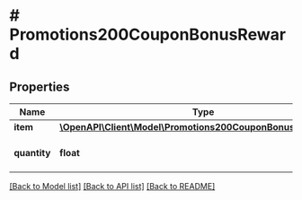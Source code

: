 # # Promotions200CouponBonusReward

## Properties

Name | Type | Description | Notes
------------ | ------------- | ------------- | -------------
**item** | [**\OpenAPI\Client\Model\Promotions200CouponBonusRewardItem**](Promotions200CouponBonusRewardItem.md) |  | [optional]
**quantity** | **float** | Item quantity. | [optional] [default to 1]

[[Back to Model list]](../../README.md#models) [[Back to API list]](../../README.md#endpoints) [[Back to README]](../../README.md)
